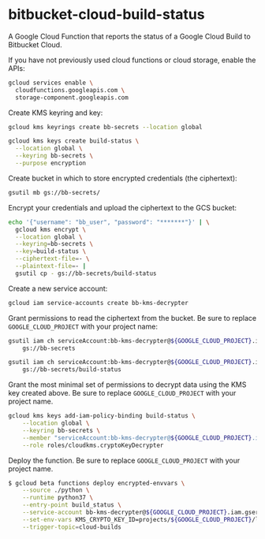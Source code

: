 # bitbucket-cloud-build-status
A Google Cloud Function that reports the status of a Google Cloud Build to Bitbucket Cloud.

If you have not previously used cloud functions or cloud storage, enable the APIs:

```bash
gcloud services enable \
  cloudfunctions.googleapis.com \
  storage-component.googleapis.com
```

Create KMS keyring and key:

```bash
gcloud kms keyrings create bb-secrets --location global

gcloud kms keys create build-status \
  --location global \
  --keyring bb-secrets \
  --purpose encryption
```

Create bucket in which to store encrypted credentials (the ciphertext):

```bash
gsutil mb gs://bb-secrets/
```

Encrypt your credentials and upload the ciphertext to the GCS bucket:

```bash
echo '{"username": "bb_user", "password": "*******"}' | \
  gcloud kms encrypt \
  --location global \
  --keyring=bb-secrets \
  --key=build-status \
  --ciphertext-file=- \
  --plaintext-file=- |
  gsutil cp - gs://bb-secrets/build-status
```

Create a new service account:

```bash
gcloud iam service-accounts create bb-kms-decrypter
```

Grant permissions to read the ciphertext from the bucket. Be sure to replace `GOOGLE_CLOUD_PROJECT` with your project name:

```bash
gsutil iam ch serviceAccount:bb-kms-decrypter@${GOOGLE_CLOUD_PROJECT}.iam.gserviceaccount.com:legacyBucketReader \
    gs://bb-secrets

gsutil iam ch serviceAccount:bb-kms-decrypter@${GOOGLE_CLOUD_PROJECT}.iam.gserviceaccount.com:legacyObjectReader \
    gs://bb-secrets/build-status
```

Grant the most minimal set of permissions to decrypt data using the KMS key created above. Be sure to replace `GOOGLE_CLOUD_PROJECT` with your project name.

```bash
gcloud kms keys add-iam-policy-binding build-status \
    --location global \
    --keyring bb-secrets \
    --member "serviceAccount:bb-kms-decrypter@${GOOGLE_CLOUD_PROJECT}.iam.gserviceaccount.com" \
    --role roles/cloudkms.cryptoKeyDecrypter
```

Deploy the function. Be sure to replace `GOOGLE_CLOUD_PROJECT` with your project name.

```bash
$ gcloud beta functions deploy encrypted-envvars \
    --source ./python \
    --runtime python37 \
    --entry-point build_status \
    --service-account bb-kms-decrypter@${GOOGLE_CLOUD_PROJECT}.iam.gserviceaccount.com \
    --set-env-vars KMS_CRYPTO_KEY_ID=projects/${GOOGLE_CLOUD_PROJECT}/locations/global/keyRings/bb-secrets/cryptoKeys/bb-secrets,SECRETS_BUCKET=bb-secrets,SECRETS_OBJECT=build-status \
    --trigger-topic=cloud-builds
```
